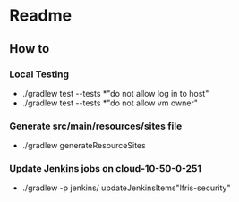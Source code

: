 # Readme

## How to

### Local Testing

* ./gradlew test --tests *"do not allow log in to host"
* ./gradlew test --tests *"do not allow vm owner"

### Generate src/main/resources/sites file

* ./gradlew generateResourceSites

### Update Jenkins jobs on cloud-10-50-0-251

* ./gradlew -p jenkins/ updateJenkinsItems"lfris-security"